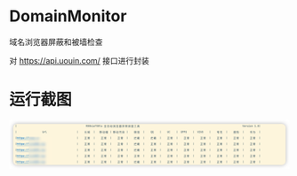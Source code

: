 # DomainMonitor
域名浏览器屏蔽和被墙检查

对 https://api.uouin.com/ 接口进行封装

# 运行截图
![运行截图](./images/iShot_2022-09-08_21.18.48.png)